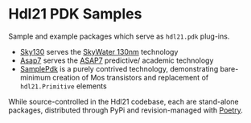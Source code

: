 # Hdl21 PDK Samples

Sample and example packages which serve as `hdl21.pdk` plug-ins.

- [Sky130](./Sky130) serves the [SkyWater 130nm](https://github.com/google/skywater-pdk) technology
- [Asap7](./Asap7) serves the [ASAP7](https://github.com/The-OpenROAD-Project/asap7/) predictive/ academic technology
- [SamplePdk](./SamplePdk) is a purely contrived technology, demonstrating bare-minimum creation of Mos transistors and replacement of `hdl21.Primitive` elements

While source-controlled in the Hdl21 codebase, each are stand-alone packages,
distributed through PyPi and revision-managed with [Poetry](https://python-poetry.org/docs/).
